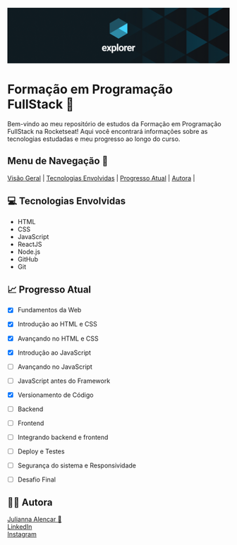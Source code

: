 <p align="center">
  <img src="./.github/explorer.png" alt="Logo do Explorer">
</p>

# Formação em Programação FullStack 🚀

Bem-vindo ao meu repositório de estudos da Formação em Programação FullStack na Rocketseat! Aqui você encontrará informações sobre as tecnologias estudadas e meu progresso ao longo do curso.

## Menu de Navegação 📜

[Visão Geral](#visao-geral) | [Tecnologias Envolvidas](#tecnologias-envolvidas) | [Progresso Atual](#progresso-atual) | [Autora](#autora) | 


## 💻 Tecnologias Envolvidas

- HTML
- CSS
- JavaScript
- ReactJS
- Node.js
- GitHub
- Git

## 📈 Progresso Atual

- [x] Fundamentos da Web
- [x] Introdução ao HTML e CSS
- [x] Avançando no HTML e CSS
- [x] Introdução ao JavaScript
- [ ] Avançando no JavaScript
- [ ] JavaScript antes do Framework
- [x] Versionamento de Código
- [ ] Backend
- [ ] Frontend
- [ ] Integrando backend e frontend
- [ ] Deploy e Testes
- [ ] Segurança do sistema e Responsividade
- [ ] Desafio Final


## 👨‍💻 Autora

[Julianna Alencar 💙](https://github.com/juliannalencar)  
[LinkedIn](https://www.linkedin.com/in/juliannalencar/)  
[Instagram](https://www.instagram.com/juliannalencar/)
